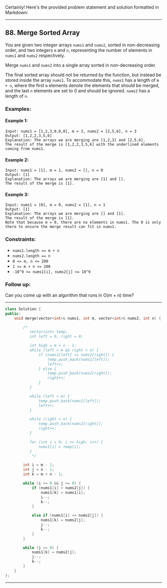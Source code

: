 Certainly! Here's the provided problem statement and solution formatted in Markdown:

---

## 88. Merge Sorted Array

You are given two integer arrays `nums1` and `nums2`, sorted in non-decreasing order, and two integers `m` and `n`, representing the number of elements in `nums1` and `nums2` respectively.

Merge `nums1` and `nums2` into a single array sorted in non-decreasing order.

The final sorted array should not be returned by the function, but instead be stored inside the array `nums1`. To accommodate this, `nums1` has a length of `m + n`, where the first `m` elements denote the elements that should be merged, and the last `n` elements are set to 0 and should be ignored. `nums2` has a length of `n`.

### Examples:

#### Example 1:
```
Input: nums1 = [1,2,3,0,0,0], m = 3, nums2 = [2,5,6], n = 3
Output: [1,2,2,3,5,6]
Explanation: The arrays we are merging are [1,2,3] and [2,5,6].
The result of the merge is [1,2,2,3,5,6] with the underlined elements coming from nums1.
```

#### Example 2:
```
Input: nums1 = [1], m = 1, nums2 = [], n = 0
Output: [1]
Explanation: The arrays we are merging are [1] and [].
The result of the merge is [1].
```

#### Example 3:
```
Input: nums1 = [0], m = 0, nums2 = [1], n = 1
Output: [1]
Explanation: The arrays we are merging are [] and [1].
The result of the merge is [1].
Note that because m = 0, there are no elements in nums1. The 0 is only there to ensure the merge result can fit in nums1.
```

### Constraints:

- `nums1.length == m + n`
- `nums2.length == n`
- `0 <= m, n <= 200`
- `1 <= m + n <= 200`
- `-10^9 <= nums1[i], nums2[j] <= 10^9`

### Follow up:

Can you come up with an algorithm that runs in O(m + n) time?

---

```cpp
class Solution {
public:
    void merge(vector<int>& nums1, int m, vector<int>& nums2, int n) {

        /*
           vector<int> temp;
           int left = 0, right = 0;

           int high = m + n - 1;
           while (left < m && right < n) {
               if (nums1[left] <= nums2[right]) {
                   temp.push_back(nums1[left]);
                   left++;
               } else {
                   temp.push_back(nums2[right]);
                   right++;
               }
           }

           while (left < m) {
               temp.push_back(nums1[left]);
               left++;
           }

           while (right < n) {
               temp.push_back(nums2[right]);
               right++;
           }

           for (int i = 0; i <= high; i++) {
               nums1[i] = temp[i];
           }
            */

        int i = m - 1;
        int j = n - 1;
        int k = m + n - 1;

        while (i >= 0 && j >= 0) {
            if (nums1[i] > nums2[j]) {
                nums1[k] = nums1[i];
                i--;
                k--;
            }

            else if (nums1[i] <= nums2[j]) {
                nums1[k] = nums2[j];
                j--;
                k--;
            }
        }

        while (j >= 0) {
            nums1[k] = nums2[j];
            j--;
            k--;
        }
    }
};
```

--- 
